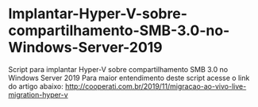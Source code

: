 # Implantar-Hyper-V-sobre-compartilhamento-SMB-3.0-no-Windows-Server-2019
Script para implantar Hyper-V sobre compartilhamento SMB 3.0 no Windows Server 2019
Para maior entendimento deste script acesse o link do artigo abaixo: http://cooperati.com.br/2019/11/migracao-ao-vivo-live-migration-hyper-v
